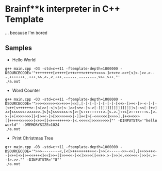 # Brainf\*\*k interpreter in C++ Template

... because I'm bored

## Samples

- Hello World

```
g++ main.cpp -O3 -std=c++11 -ftemplate-depth=1000000 -DSOURCECODE='"++++++++[>++++[>++>+++>+++>+<<<<-]>+>+>->>+[<]<-]>>.>---.+++++++..+++.>>.<-.<.+++.------.--------.>>+.>++."'
./a.out
```

- Word Counter

```
g++ main.cpp -O3 -std=c++11 -ftemplate-depth=1000000 -DSOURCECODE='">>>+>>>>>+>>+>>+[<<],[-[-[-[-[-[-[-[-[<+>-[>+<-[>-<-[-[-[<++[<++++++>-]<[>>[-<]<[>]<-]>>[<+>-[<->[-]]]]]]]]]]]]]]]]<[-<<[-]+>]<<[>>>>>>+<<<<<<-]>[>]>>>>>>>+>[<+[>+++++++++<-[>-<-]++>[<+++++++>-[<->-]+[+>>>>>>]]<[>+<-]>[>>>>>++>[-]]+<]>[-<<<<<<]>>>>],]+<++>>>[[+++++>>>>>>]<+>+[[<++++++++>-]<.<<<<<]>>>>>>>>]"' -DINPUTSTR='"hello world"' -DMEMORYSIZE=1024
./a.out
```

- Print Christmas Tree

```
g++ main.cpp -O3 -std=c++11 -ftemplate-depth=1000000 -DSOURCECODE='">>>--------<,[<[>++++++++++<-]>>[<------>>-<+],]++>>++<--[<++[+>]>+<<+++<]<<[>>+[[>>+<<-]<<]>>>>[[<<+>.>-]>>]<.<<<+<<-]>>[<.>--]>.>>."' -DINPUTSTR='"8"'
./a.out
```
